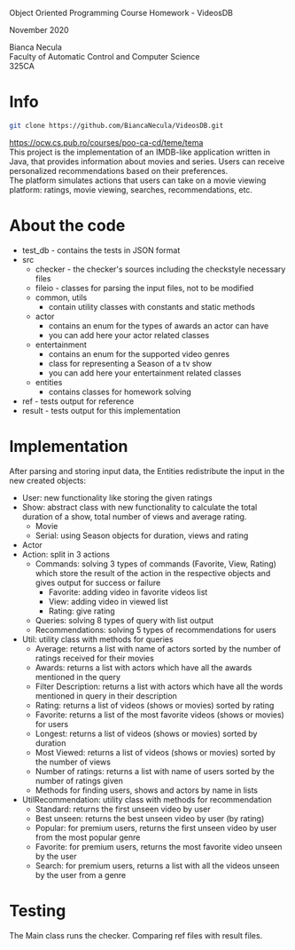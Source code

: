 Object Oriented Programming Course
Homework - VideosDB

November 2020

Bianca Necula \
Faculty of Automatic Control and Computer Science \
325CA 

# Info
```bash
git clone https://github.com/BiancaNecula/VideosDB.git
```
https://ocw.cs.pub.ro/courses/poo-ca-cd/teme/tema \
This project is the implementation of an IMDB-like application written in Java, that provides information about movies and series. Users can receive personalized recommendations based on their preferences. \
The platform simulates actions that users can take on a movie viewing platform: ratings, movie viewing, searches, recommendations, etc.

# About the code

* test_db - contains the tests in JSON format
* src
   * checker - the checker's sources including the checkstyle necessary files
   * fileio - classes for parsing the input files, not to be modified
   * common, utils
        * contain utility classes with constants and static methods
   * actor
        * contains an enum for the types of awards an actor can have
        * you can add here your actor related classes
   * entertainment
        * contains an enum for the supported video genres
        * class for representing a Season of a tv show
        * you can add here your entertainment related classes
   * entities
        * contains classes for homework solving
* ref - tests output for reference
* result - tests output for this implementation

# Implementation

After parsing and storing input data, the Entities redistribute the input in the new created objects:

* User: new functionality like storing the given ratings
* Show: abstract class with new functionality to calculate the total duration of a show, total number of views and average rating.
    * Movie
    * Serial: using Season objects for duration, views and rating
* Actor
* Action: split in 3 actions
    * Commands: solving 3 types of commands (Favorite, View, Rating) which store the result of the action in the respective objects and gives output for success or failure
        * Favorite: adding video in favorite videos list
        * View: adding video in viewed list
        * Rating: give rating
    * Queries: solving 8 types of query with list output
    * Recommendations: solving 5 types of recommendations for users 
* Util: utility class with methods for queries
    * Average: returns a list with name of actors sorted by the number of ratings received for their movies
    * Awards: returns a list with actors which have all the awards mentioned in the query
    * Filter Description: returns a list with actors which have all the words mentioned in query in their description
    * Rating: returns a list of videos (shows or movies) sorted by rating
    * Favorite: returns a list of the most favorite videos (shows or movies) for users
    * Longest: returns a list of videos (shows or movies) sorted by duration
    * Most Viewed: returns a list of videos (shows or movies) sorted by the number of views
    * Number of ratings: returns a list with name of users sorted by the number of ratings given
    * Methods for finding users, shows and actors by name in lists
* UtilRecommendation: utility class with methods for recommendation
    * Standard: returns the first unseen video by user
    * Best unseen: returns the best unseen video by user (by rating)
    * Popular: for premium users, returns the first unseen video by user from the most popular genre
    * Favorite: for premium users, returns the most favorite video unseen by the user
    * Search: for premium users, returns a list with all the videos unseen by the user from a genre

# Testing

The Main class runs the checker.
Comparing ref files with result files.
